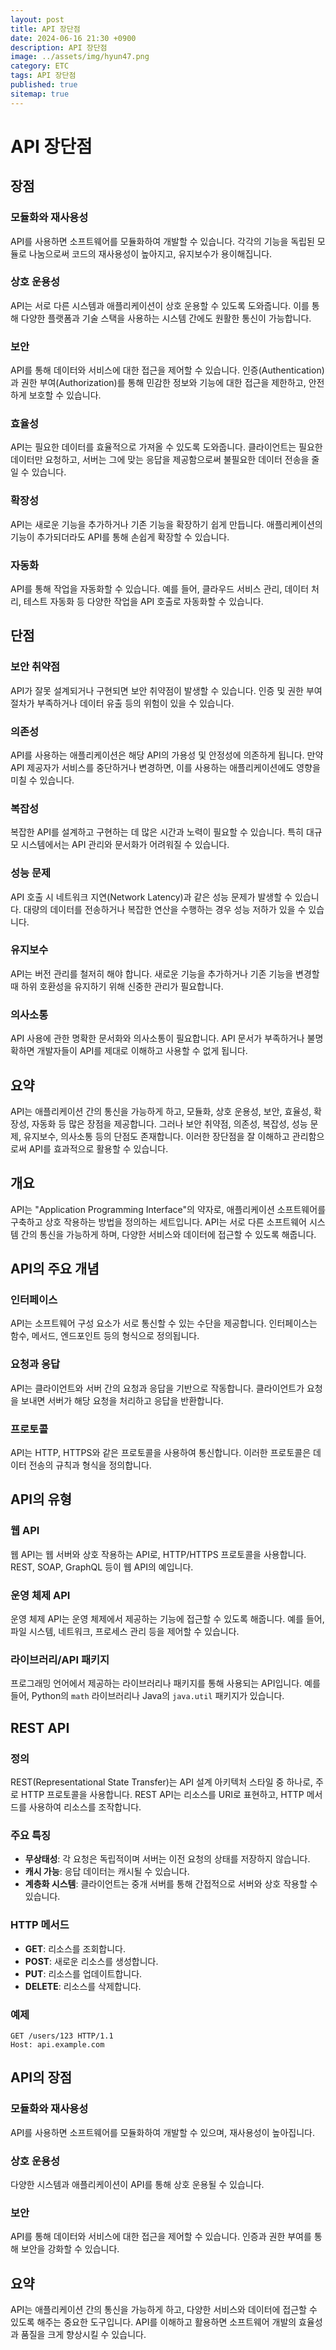 ```yaml
---
layout: post
title: API 장단점
date: 2024-06-16 21:30 +0900
description: API 장단점
image: ../assets/img/hyun47.png
category: ETC
tags: API 장단점
published: true
sitemap: true
---
```


# API 장단점

## 장점

### 모듈화와 재사용성

API를 사용하면 소프트웨어를 모듈화하여 개발할 수 있습니다. 각각의 기능을 독립된 모듈로 나눔으로써 코드의 재사용성이 높아지고, 유지보수가 용이해집니다.

### 상호 운용성

API는 서로 다른 시스템과 애플리케이션이 상호 운용할 수 있도록 도와줍니다. 이를 통해 다양한 플랫폼과 기술 스택을 사용하는 시스템 간에도 원활한 통신이 가능합니다.

### 보안

API를 통해 데이터와 서비스에 대한 접근을 제어할 수 있습니다. 인증(Authentication)과 권한 부여(Authorization)를 통해 민감한 정보와 기능에 대한 접근을 제한하고, 안전하게 보호할 수 있습니다.

### 효율성

API는 필요한 데이터를 효율적으로 가져올 수 있도록 도와줍니다. 클라이언트는 필요한 데이터만 요청하고, 서버는 그에 맞는 응답을 제공함으로써 불필요한 데이터 전송을 줄일 수 있습니다.

### 확장성

API는 새로운 기능을 추가하거나 기존 기능을 확장하기 쉽게 만듭니다. 애플리케이션의 기능이 추가되더라도 API를 통해 손쉽게 확장할 수 있습니다.

### 자동화

API를 통해 작업을 자동화할 수 있습니다. 예를 들어, 클라우드 서비스 관리, 데이터 처리, 테스트 자동화 등 다양한 작업을 API 호출로 자동화할 수 있습니다.

## 단점

### 보안 취약점

API가 잘못 설계되거나 구현되면 보안 취약점이 발생할 수 있습니다. 인증 및 권한 부여 절차가 부족하거나 데이터 유출 등의 위험이 있을 수 있습니다.

### 의존성

API를 사용하는 애플리케이션은 해당 API의 가용성 및 안정성에 의존하게 됩니다. 만약 API 제공자가 서비스를 중단하거나 변경하면, 이를 사용하는 애플리케이션에도 영향을 미칠 수 있습니다.

### 복잡성

복잡한 API를 설계하고 구현하는 데 많은 시간과 노력이 필요할 수 있습니다. 특히 대규모 시스템에서는 API 관리와 문서화가 어려워질 수 있습니다.

### 성능 문제

API 호출 시 네트워크 지연(Network Latency)과 같은 성능 문제가 발생할 수 있습니다. 대량의 데이터를 전송하거나 복잡한 연산을 수행하는 경우 성능 저하가 있을 수 있습니다.

### 유지보수

API는 버전 관리를 철저히 해야 합니다. 새로운 기능을 추가하거나 기존 기능을 변경할 때 하위 호환성을 유지하기 위해 신중한 관리가 필요합니다.

### 의사소통

API 사용에 관한 명확한 문서화와 의사소통이 필요합니다. API 문서가 부족하거나 불명확하면 개발자들이 API를 제대로 이해하고 사용할 수 없게 됩니다.

## 요약

API는 애플리케이션 간의 통신을 가능하게 하고, 모듈화, 상호 운용성, 보안, 효율성, 확장성, 자동화 등 많은 장점을 제공합니다. 그러나 보안 취약점, 의존성, 복잡성, 성능 문제, 유지보수, 의사소통 등의 단점도 존재합니다. 이러한 장단점을 잘 이해하고 관리함으로써 API를 효과적으로 활용할 수 있습니다.

## 개요

API는 "Application Programming Interface"의 약자로, 애플리케이션 소프트웨어를 구축하고 상호 작용하는 방법을 정의하는 세트입니다. API는 서로 다른 소프트웨어 시스템 간의 통신을 가능하게 하며, 다양한 서비스와 데이터에 접근할 수 있도록 해줍니다.

## API의 주요 개념

### 인터페이스

API는 소프트웨어 구성 요소가 서로 통신할 수 있는 수단을 제공합니다. 인터페이스는 함수, 메서드, 엔드포인트 등의 형식으로 정의됩니다.

### 요청과 응답

API는 클라이언트와 서버 간의 요청과 응답을 기반으로 작동합니다. 클라이언트가 요청을 보내면 서버가 해당 요청을 처리하고 응답을 반환합니다.

### 프로토콜

API는 HTTP, HTTPS와 같은 프로토콜을 사용하여 통신합니다. 이러한 프로토콜은 데이터 전송의 규칙과 형식을 정의합니다.

## API의 유형

### 웹 API

웹 API는 웹 서버와 상호 작용하는 API로, HTTP/HTTPS 프로토콜을 사용합니다. REST, SOAP, GraphQL 등이 웹 API의 예입니다.

### 운영 체제 API

운영 체제 API는 운영 체제에서 제공하는 기능에 접근할 수 있도록 해줍니다. 예를 들어, 파일 시스템, 네트워크, 프로세스 관리 등을 제어할 수 있습니다.

### 라이브러리/API 패키지

프로그래밍 언어에서 제공하는 라이브러리나 패키지를 통해 사용되는 API입니다. 예를 들어, Python의 `math` 라이브러리나 Java의 `java.util` 패키지가 있습니다.

## REST API

### 정의

REST(Representational State Transfer)는 API 설계 아키텍처 스타일 중 하나로, 주로 HTTP 프로토콜을 사용합니다. REST API는 리소스를 URI로 표현하고, HTTP 메서드를 사용하여 리소스를 조작합니다.

### 주요 특징

- **무상태성**: 각 요청은 독립적이며 서버는 이전 요청의 상태를 저장하지 않습니다.
- **캐시 가능**: 응답 데이터는 캐시될 수 있습니다.
- **계층화 시스템**: 클라이언트는 중개 서버를 통해 간접적으로 서버와 상호 작용할 수 있습니다.

### HTTP 메서드

- **GET**: 리소스를 조회합니다.
- **POST**: 새로운 리소스를 생성합니다.
- **PUT**: 리소스를 업데이트합니다.
- **DELETE**: 리소스를 삭제합니다.

### 예제

```http
GET /users/123 HTTP/1.1
Host: api.example.com
```

## API의 장점

### 모듈화와 재사용성

API를 사용하면 소프트웨어를 모듈화하여 개발할 수 있으며, 재사용성이 높아집니다.

### 상호 운용성

다양한 시스템과 애플리케이션이 API를 통해 상호 운용될 수 있습니다.

### 보안

API를 통해 데이터와 서비스에 대한 접근을 제어할 수 있습니다. 인증과 권한 부여를 통해 보안을 강화할 수 있습니다.

## 요약

API는 애플리케이션 간의 통신을 가능하게 하고, 다양한 서비스와 데이터에 접근할 수 있도록 해주는 중요한 도구입니다. API를 이해하고 활용하면 소프트웨어 개발의 효율성과 품질을 크게 향상시킬 수 있습니다.
